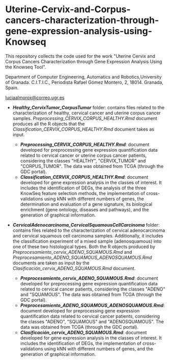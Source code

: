 # Uterine-Cervix-and-Corpus-cancers-characterization-through-gene-expression-analysis-using-Knowseq

This repository collects the code used for the work "Uterine Cervix and Corpus Cancers Characterization through Gene Expression Analysis Using the Knowseq Tool".

Department of Computer Engineering, Automatics and Robotics,University of Granada. C.I.T.I.C., Periodista Rafael Gómez Montero, 2, 18014. Granada, Spain.

luciaalmorox@correo.ugr.es

- ***Healthy_CervixTumor_CorpusTumor*** folder: contains files related to the characterization of healthy, cervical cancer and uterine corpus cancer samples. *Preprocessing_CERVIX_CORPUS_HEALTHY.Rmd* document produces all the R objects that the *Classification_CERVIX_CORPUS_HEALTHY.Rmd* document takes as input.
  - ***Preprocessing_CERVIX_CORPUS_HEALTHY.Rmd***: document developed for preprocessing gene expression quantification data related to cervical cancer or uterine corpus cancer patients, considering the classes "HEALTHY", "CERVIX_TUMOR" and "CORPUS_TUMOR". The data was obtained from TCGA (through the GDC portal). 
  - ***Classification_CERVIX_CORPUS_HEALTHY.Rmd***: document developed for gene expression analysis in the classes of interest. It includes the identification of DEGs, the analysis of the three KnowSeq feature selection methods, the implementation of cross-validations using kNN with different numbers of genes, the determination and evaluation of a gene signature, its biological enrichment (gene ontology, diseases and pathways), and the generation of graphical information.

- ***CervicalAdenocarcinoma_CervicalSquamousCellCarcinoma*** folder: contains files related to the characterization of cervical adenocarcinoma and cervical squamous cell carcinoma samples. Additionally, it includes the classification experiment of a mixed sample (adenosquamous) into one of these two histological types. Both the R objects produced by *Preprocesamiento_cervix_ADENO_SQUAMOUS.Rmd* and *Preprocesamiento_ADENO_SQUAMOUS_ADENOSQUAMOUS.Rmd* documents are taken as input by the *Clasificación_cervix_ADENO_SQUAMOUS.Rmd* document.
  - ***Preprocesamiento_cervix_ADENO_SQUAMOUS.Rmd***: document developed for preprocessing gene expression quantification data related to cervical cancer patients, considering the classes "ADENO" and "SQUAMOUS". The data was obtained from TCGA (through the GDC portal).
  - ***Preprocesamiento_ADENO_SQUAMOUS_ADENOSQUAMOUS.Rmd***: document developed for preprocessing gene expression quantification data related to cervical cancer patients, considering the classes "ADENO", "SQUAMOUS" and "ADENOSQUAMOUS". The data was obtained from TCGA (through the GDC portal).
  - ***Clasificación_cervix_ADENO_SQUAMOUS.Rmd***: document developed for gene expression analysis in the classes of interest. It includes the identification of DEGs, the implementation of cross-validations using kNN with different numbers of genes, and the generation of graphical information.
